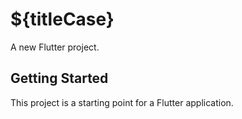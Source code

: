 # ${titleCase}

A new Flutter project.

## Getting Started

This project is a starting point for a Flutter application.